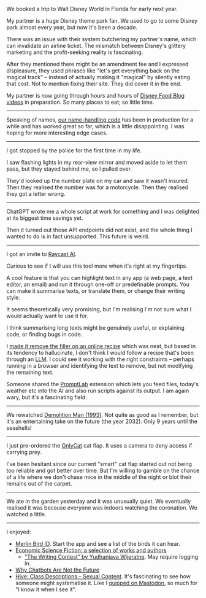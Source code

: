 We booked a trip to Walt Disney World in Florida for early next year.

My partner is a huge Disney theme park fan. We used to go to some Disney park almost every year, but now it's been a decade.

There was an issue with their system butchering my partner's name, which can invalidate an airline ticket. The mismatch between Disney's glittery marketing and the profit-seeking reality is fascinating.

After they mentioned there might be an amendment fee and I expressed displeasure, they used phrases like "let's get everything back on the magical track" – instead of actually making it "magical" by silently eating that cost. Not to mention fixing their site. They did cover it in the end.

My partner is now going through hours and hours of [Disney Food Blog videos](https://www.youtube.com/c/DFBGuide) in preparation. So many places to eat; so little time.

---

Speaking of names, [our name-handling code](/weeknotes/2023-w15) has been in production for a while and has worked great so far, which is a little disappointing. I was hoping for more interesting edge cases.

---

I got stopped by the police for the first time in my life.

I saw flashing lights in my rear-view mirror and moved aside to let them pass, but they stayed behind me, so I pulled over.

They'd looked up the number plate on my car and saw it wasn't insured. Then they realised the number was for a motorcycle. Then they realised they got a letter wrong.

---

ChatGPT wrote me a whole script at work for something and I was delighted at its biggest time savings yet.

Then it turned out those API endpoints did not exist, and the whole thing I wanted to do is in fact unsupported. This future is weird.

---

I got an invite to [Raycast AI](https://www.raycast.com/ai).

Curious to see if I will use this tool more when it's right at my fingertips.

A cool feature is that you can highlight text in any app (a web page, a text editor, an email) and run it through one-off or predefinable prompts. You can make it summarise texts, or translate them, or change their writing style.

It seems theoretically very promising, but I'm realising I'm not sure what I would actually want to use it for.

I think summarising long texts might be genuinely useful, or explaining code, or finding bugs in code.

I [made it remove the filler on an online recipe](https://ruby.social/@henrik/110318654230937709) which was neat, but based in its tendency to hallucinate, I don't think I would follow a recipe that's been through an [LLM](https://en.wikipedia.org/wiki/Large_language_model). I could see it working with the right constraints – perhaps running in a browser and identifying the text to remove, but not modifying the remaining text.

Someone shared the [PromptLab](https://github.com/SKaplanOfficial/Raycast-PromptLab) extension which lets you feed files, today's weather etc into the AI and also run scripts against its output. I am again wary, but it's a fascinating field.

---

We rewatched [Demolition Man (1993)](https://www.imdb.com/title/tt0106697/). Not quite as good as I remember, but it's an entertaining take on the future (the year 2032). Only 9 years until the seashells!

---

I just pre-ordered the [OnlyCat](https://www.onlycat.com/) cat flap. It uses a camera to deny access if carrying prey.

I've been hesitant since our current "smart" cat flap started out not being too reliable and got better over time. But I'm willing to gamble on the chance of a life where we don't chase mice in the middle of the night or blot their remains out of the carpet.

---

We ate in the garden yesterday and it was unusually quiet. We eventually realised it was because everyone was indoors watching the coronation. We watched a little.

---

I enjoyed:

- [Merlin Bird ID](https://merlin.allaboutbirds.org/). Start the app and see a list of the birds it can hear.
- [Economic Science Fiction: a selection of works and authors](https://edgeryders.eu/t/economic-science-fiction-a-selection-of-works-and-authors/8582)
    - ["The Writing Contest" by Yudhanjaya Wijeratne](https://yudhanjaya.com/The-Writing-Contest-824fdd034b9e467f8747f04e3d1de44d). May require logging in.
- [Why Chatbots Are Not the Future](https://wattenberger.com/thoughts/boo-chatbots)
- [Hive: Class Descriptions – Sexual Content](https://docs.thehive.ai/docs/sexual-content). It's fascinating to see how someone might systematise it. Like I [quipped on Mastodon](https://ruby.social/@henrik/110305586062723460), so much for "I know it when I see it".
